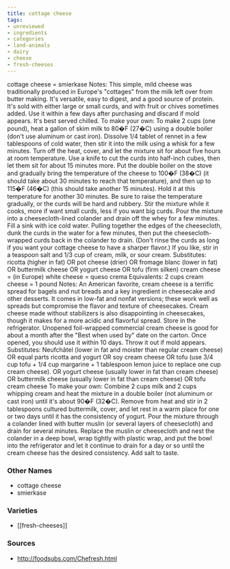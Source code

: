 ```yaml
---
title: cottage cheese
tags:
- unreviewed
- ingredients
- categories
- land-animals
- dairy
- cheese
- fresh-cheeses
---
```

cottage cheese = smierkase Notes: This simple, mild cheese was traditionally produced in Europe's "cottages" from the milk left over from butter making. It's versatile, easy to digest, and a good source of protein. It's sold with either large or small curds, and with fruit or chives sometimes added. Use it within a few days after purchasing and discard if mold appears. It's best served chilled. To make your own: To make 2 cups (one pound), heat a gallon of skim milk to 80�F (27�C) using a double boiler (don't use aluminum or cast iron). Dissolve 1/4 tablet of rennet in a few tablespoons of cold water, then stir it into the milk using a whisk for a few minutes. Turn off the heat, cover, and let the mixture sit for about five hours at room temperature. Use a knife to cut the curds into half-inch cubes, then let them sit for about 15 minutes more. Put the double boiler on the stove and gradually bring the temperature of the cheese to 100�F (38�C) (it should take about 30 minutes to reach that temperature), and then up to 115�F (46�C) (this should take another 15 minutes). Hold it at this temperature for another 30 minutes. Be sure to raise the temperature gradually, or the curds will be hard and rubbery. Stir the mixture while it cooks, more if want small curds, less if you want big curds. Pour the mixture into a cheesecloth-lined colander and drain off the whey for a few minutes. Fill a sink with ice cold water. Pulling together the edges of the cheesecloth, dunk the curds in the water for a few minutes, then put the cheesecloth-wrapped curds back in the colander to drain. (Don't rinse the curds as long if you want your cottage cheese to have a sharper flavor.) If you like, stir in a teaspoon salt and 1/3 cup of cream, milk, or sour cream. Substitutes: ricotta (higher in fat) OR pot cheese (drier) OR fromage blanc (lower in fat) OR buttermilk cheese OR yogurt cheese OR tofu (firm silken) cream cheese = (in Europe) white cheese = queso crema Equivalents: 2 cups cream cheese = 1 pound Notes: An American favorite, cream cheese is a terrific spread for bagels and nut breads and a key ingredient in cheesecake and other desserts. It comes in low-fat and nonfat versions; these work well as spreads but compromise the flavor and texture of cheesecakes. Cream cheese made without stabilizers is also disappointing in cheesecakes, though it makes for a more acidic and flavorful spread. Store in the refrigerator. Unopened foil-wrapped commercial cream cheese is good for about a month after the "Best when used by" date on the carton. Once opened, you should use it within 10 days. Throw it out if mold appears. Substitutes: Neufchâtel (lower in fat and moister than regular cream cheese) OR equal parts ricotta and yogurt OR soy cream cheese OR tofu (use 3/4 cup tofu + 1/4 cup margarine + 1 tablespoon lemon juice to replace one cup cream cheese). OR yogurt cheese (usually lower in fat than cream cheese) OR buttermilk cheese (usually lower in fat than cream cheese) OR tofu cream cheese To make your own: Combine 2 cups milk and 2 cups whipping cream and heat the mixture in a double boiler (not aluminum or cast iron) until it's about 90�F (32�C). Remove from heat and stir in 2 tablespoons cultured buttermilk, cover, and let rest in a warm place for one or two days until it has the consistency of yogurt. Pour the mixture through a colander lined with butter muslin (or several layers of cheesecloth) and drain for several minutes. Replace the muslin or cheesecloth and nest the colander in a deep bowl, wrap tightly with plastic wrap, and put the bowl into the refrigerator and let it continue to drain for a day or so until the cream cheese has the desired consistency. Add salt to taste.

### Other Names

* cottage cheese
* smierkase

### Varieties

* [[fresh-cheeses]]

### Sources
* http://foodsubs.com/Chefresh.html
